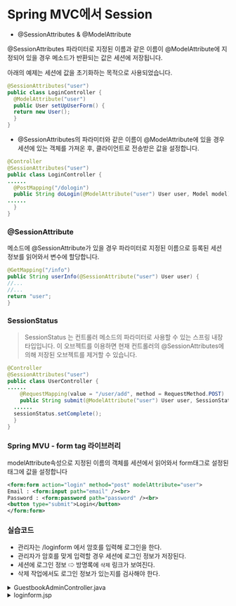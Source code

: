 Spring MVC에서 Session
==

- @SessionAttributes & @ModelAttribute

@SessionAttributes 파라미터로 지정된 이름과 같은 이름이 @ModelAttribute에 지정되어 있을 경우 메소드가 반환되는 값은 세션에 저장됩니다.

아래의 예제는 세션에 값을 초기화하는 목적으로 사용되었습니다.
```java
@SessionAttributes("user")
public class LoginController {
  @ModelAttribute("user")
  public User setUpUserForm() {
  return new User();
  }
}
```
- @SessionAttributes의 파라미터와 같은 이름이 @ModelAttribute에 있을 경우 세션에 있는 객체를 가져온 후, 클라이언트로 전송받은 값을 설정합니다.

```java
@Controller
@SessionAttributes("user")
public class LoginController {
......
  @PostMapping("/dologin")
  public String doLogin(@ModelAttribute("user") User user, Model model) {
......
  }
}
```

### @SessionAttribute

메소드에 @SessionAttribute가 있을 경우 파라미터로 지정된 이름으로 등록된 세션 정보를 읽어와서 변수에 할당합니다.
```java
@GetMapping("/info")
public String userInfo(@SessionAttribute("user") User user) {
//...
//...
return "user";
}
```

### SessionStatus

> SessionStatus 는 컨트롤러 메소드의 파라미터로 사용할 수 있는 스프링 내장 타입입니다.
> 이 오브젝트를 이용하면 현재 컨트롤러의 @SessionAttributes에 의해 저장된 오브젝트를 제거할 수 있습니다.

```java
@Controller
@SessionAttributes("user")
public class UserController {
...... 
    @RequestMapping(value = "/user/add", method = RequestMethod.POST)
    public String submit(@ModelAttribute("user") User user, SessionStatus sessionStatus) {
  ......
  sessionStatus.setComplete();
  }
}
```

### Spring MVU - form tag 라이브러리
modelAttribute속성으로 지정된 이름의 객체를 세션에서 읽어와서 form태그로 설정된 태그에 값을 설정합니다
```xml
<form:form action="login" method="post" modelAttribute="user">
Email : <form:input path="email" /><br>
Password : <form:password path="password" /><br>
<button type="submit">Login</button>
</form:form>
```

### 실습코드

- 관리자는 /loginform 에서 암호를 입력해 로그인을 한다.
- 관리자가 암호를 맞게 입력할 경우 세션에 로그인 정보가 저장된다.
- 세션에 로그인 정보 ⇨ 방명록에 `삭제` 링크가 보여진다.
- 삭제 작업에서도 로그인 정보가 있는지를 검사해야 한다.

<details>
<summary>GuestbookAdminController.java</summary>
<div markdown="1">       

```java
package kr.or.connect.guestbook.controller;

import javax.servlet.http.HttpSession;

import org.springframework.stereotype.Controller;
import org.springframework.web.bind.annotation.GetMapping;
import org.springframework.web.bind.annotation.PostMapping;
import org.springframework.web.bind.annotation.RequestParam;
import org.springframework.web.bind.support.SessionStatus;
import org.springframework.web.servlet.mvc.support.RedirectAttributes;

@Controller
public class GuestbookAdminController {

       @GetMapping(path="/loginform")
		public String loginform() {
			return "loginform";
		}
		
        @PostMapping(path="/login")
		public String login(@RequestParam(name="passwd", required=true) String passwd, 
				HttpSession session,
				RedirectAttributes redirectAttr) {
			
			if("1234".equals(passwd)) {
				session.setAttribute("isAdmin", "true");
			}else {
				redirectAttr.addFlashAttribute("errorMessage","암호가 틀렸습니다.");
				return "redirect:/loginform";
			}
			return "redirect:/list";
		}
		
       @GetMapping(path="/logout")
		public String login(HttpSession session) {
			session.removeAttribute("isAdmin");
			return "redirect:/list";
		}

}
```

</div>
</details>

<details>
<summary>loginform.jsp</summary>
<div markdown="1">       

```java
<%@ page language="java" contentType="text/html; charset=UTF-8"
    pageEncoding="UTF-8"%>
<!DOCTYPE html PUBLIC "-//W3C//DTD HTML 4.01 Transitional//EN" "http://www.w3.org/TR/html4/loose.dtd">
<html>
<head>
<meta http-equiv="Content-Type" content="text/html; charset=UTF-8">
<title>loginform</title>
</head>
<body>
<h1>관리자 로그인</h1>
<br><br>
${errorMessage}<br>

<form method="post" action="login">
	암호 : <input type="password" name="passwd"><br>
	<input type="submit">
</form>

</body>
</html>
```
  
-  기존 코드에서 /delete 삭제 부분을 추가합니다. 세션에 isAdmin이름의 값이 있을 경우에만 삭제 처리를 하도록 합니다.

</div>
</details>
